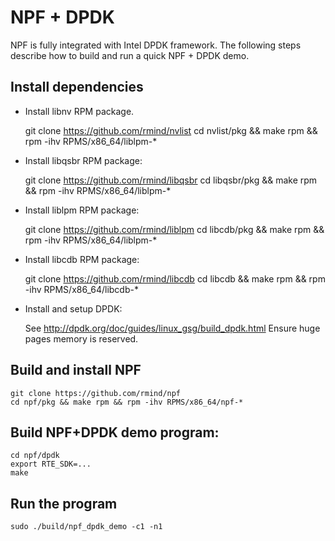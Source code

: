 # NPF + DPDK

NPF is fully integrated with Intel DPDK framework.  The following steps
describe how to build and run a quick NPF + DPDK demo.

## Install dependencies

- Install libnv RPM package.

	git clone https://github.com/rmind/nvlist
	cd nvlist/pkg && make rpm && rpm -ihv RPMS/x86_64/liblpm-*

- Install libqsbr RPM package:

	git clone https://github.com/rmind/libqsbr
	cd libqsbr/pkg && make rpm && rpm -ihv RPMS/x86_64/liblpm-*

- Install liblpm RPM package:

	git clone https://github.com/rmind/liblpm
	cd libcdb/pkg && make rpm && rpm -ihv RPMS/x86_64/liblpm-*

- Install libcdb RPM package:

	git clone https://github.com/rmind/libcdb
	cd libcdb && make rpm && rpm -ihv RPMS/x86_64/libcdb-*

- Install and setup DPDK:

	See http://dpdk.org/doc/guides/linux_gsg/build_dpdk.html
	Ensure huge pages memory is reserved.

## Build and install NPF

	git clone https://github.com/rmind/npf
	cd npf/pkg && make rpm && rpm -ihv RPMS/x86_64/npf-*

## Build NPF+DPDK demo program:

	cd npf/dpdk
	export RTE_SDK=...
	make

## Run the program

	sudo ./build/npf_dpdk_demo -c1 -n1
